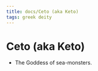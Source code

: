 ```yaml
---
title: docs/Ceto (aka Keto)
tags: greek deity
---
```


# Ceto (aka Keto) 
- The Goddess of sea-monsters.
